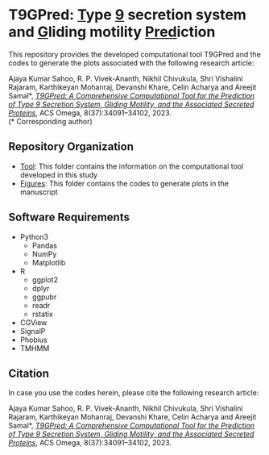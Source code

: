 # T9GPred: <ins>T</ins>ype <ins>9</ins> secretion system and <ins>G</ins>liding motility <ins>Pred</ins>iction

This repository provides the developed computational tool T9GPred and the codes to generate the plots associated with the following research article:

Ajaya Kumar Sahoo, R. P. Vivek-Ananth, Nikhil Chivukula, Shri Vishalini Rajaram, Karthikeyan Mohanraj, Devanshi Khare, Celin Acharya and Areejit Samal*, [<i>T9GPred: A Comprehensive Computational Tool for the Prediction of Type 9 Secretion System, Gliding Motility, and the Associated Secreted Proteins</i>](https://pubs.acs.org/doi/10.1021/acsomega.3c05155), ACS Omega, 8(37):34091–34102, 2023.<br>
(* Corresponding author)

## Repository Organization
- [Tool](./Tool): This folder contains the information on the computational tool developed in this study
- [Figures](./Figures): This folder contains the codes to generate plots in the manuscript

## Software Requirements
- Python3
	- Pandas
	- NumPy
	- Matplotlib
- R
	- ggplot2
	- dplyr
	- ggpubr
	- readr
	- rstatix
- CGView
- SignalP
- Phobius
- TMHMM

## Citation
In case you use the codes herein, please cite the following research article:

Ajaya Kumar Sahoo, R. P. Vivek-Ananth, Nikhil Chivukula, Shri Vishalini Rajaram, Karthikeyan Mohanraj, Devanshi Khare, Celin Acharya and Areejit Samal*, [<i>T9GPred: A Comprehensive Computational Tool for the Prediction of Type 9 Secretion System, Gliding Motility, and the Associated Secreted Proteins</i>](https://pubs.acs.org/doi/10.1021/acsomega.3c05155), ACS Omega, 8(37):34091–34102, 2023.
